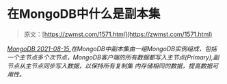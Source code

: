 <!--yml
category: 未分类
date: 0001-01-01 00:00:00
-->

# 在MongoDB中什么是副本集

> 原文：[https://zwmst.com/1571.html](https://zwmst.com/1571.html)

   [ *MongoDB* ](https://zwmst.com/mongodb)*[ <time datetime="2021-08-15T15:29:24+08:00"> 2021-08-15 </time> ](https://zwmst.com/1571.html)  在MongoDB中副本集由一组MongoDB实例组成，包括一个主节点多个次节点，MongoDB客户端的所有数据都写入主节点(Primary),副节点从主节点同步写入数据，以保持所有复制集 内存储相同的数据，提高数据可用性。*